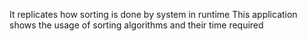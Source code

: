 It replicates how sorting is done by system in runtime
This application shows the usage of sorting algorithms and their time required
